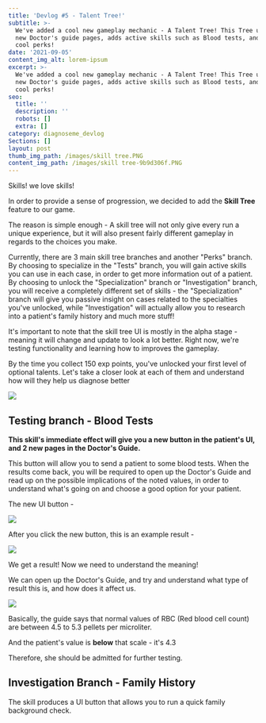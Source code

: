 ```yaml
---
title: 'Devlog #5 - Talent Tree!'
subtitle: >-
  We've added a cool new gameplay mechanic - A Talent Tree! This Tree unlocks
  new Doctor's guide pages, adds active skills such as Blood tests, and some
  cool perks!
date: '2021-09-05'
content_img_alt: lorem-ipsum
excerpt: >-
  We've added a cool new gameplay mechanic - A Talent Tree! This Tree unlocks
  new Doctor's guide pages, adds active skills such as Blood tests, and some
  cool perks!
seo:
  title: ''
  description: ''
  robots: []
  extra: []
category: diagnoseme_devlog
Sections: []
layout: post
thumb_img_path: /images/skill tree.PNG
content_img_path: /images/skill tree-9b9d306f.PNG
---
```

Skills! we love skills!

In order to provide a sense of progression, we decided to add the **Skill Tree** feature to our game.

The reason is simple enough - A skill tree will not only give every run a unique experience, but it will also present fairly different gameplay in regards to the choices you make.

Currently, there are 3 main skill tree branches and another "Perks" branch. By choosing to specialize in the "Tests" branch, you will gain active skills you can use in each case, in order to get more information out of a patient. By choosing to unlock the "Specialization" branch or "Investigation" branch, you will receive a completely different set of skills - the "Specialization" branch will give you passive insight on cases related to the specialties you've unlocked, while "Investigation" will actually allow you to research into a patient's family history and much more stuff!

It's important to note that the skill tree UI is mostly in the alpha stage - meaning it will change and update to look a lot better. Right now, we're testing functionality and learning how to improves the gameplay.

By the time you collect 150 exp points, you've unlocked your first level of optional talents. Let's take a closer look at each of them and understand how will they help us diagnose better

![](/images/skill%20tree%20open.PNG)

## Testing branch - Blood Tests

**This skill's immediate effect will give you a new button in the patient's UI, and 2 new pages in the Doctor's Guide.**

This button will allow you to send a patient to some blood tests. When the results come back, you will be required to open up the Doctor's Guide and read up on the possible implications of the noted values, in order to understand what's going on and choose a good option for your patient.

The new UI button -

![](/images/blood%20tests%20ui-c48d6704.PNG)

After you click the new button, this is an example result -

![](/images/blood%20tests%20result.PNG)

We get a result! Now we need to understand the meaning!

We can open up the Doctor's Guide, and try and understand what type of result this is, and how does it affect us.

![](/images/blood_tests_guide-02e0b546.PNG)

Basically, the guide says that normal values of RBC (Red blood cell count) are between 4.5 to 5.3 pellets per microliter.

And the patient's value is **below** that scale - it's 4.3

Therefore, she should be admitted for further testing.



## Investigation Branch - Family History

The skill produces a UI button that allows you to run a quick family background check.



